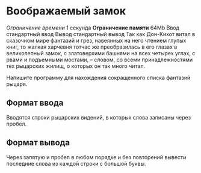 # Воображаемый замок
*Ограничение времени*	1 секунда
**Ограничение памяти**	64Mb
Ввод	стандартный ввод
Вывод	стандартный вывод
Так как Дон-Кихот витал в сказочном мире фантазий и грез, навеянных на него чтением глупых книг, то жалкая харчевня тотчас же преобразилась в его глазах в великолепный замок, с златоверхими башнями на всех четырех углах, с рвами и подъемными мостами, – словом, со всеми принадлежностями тех рыцарских жилищ, о которых он так много читал.

Напишите программу для нахождения сокращенного списка фантазий рыцаря.


## Формат ввода
Вводятся строки рыцарских видений, в которых слова записаны через пробел.

## Формат вывода
Через запятую и пробел в любом порядке и без повторений вывести последние слова из каждой строки с большой буквы.